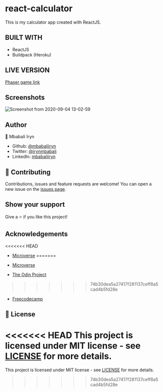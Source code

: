 # react-calculator

This is my calculator app created with ReactJS. 

## BUILT WITH
- ReactJS
- Buildpack (Heroku)


## LIVE VERSION

[Phaser game link](https://mbabaliiryn.github.io/react-calculator/)

## Screenshots

![Screenshot from 2020-09-04 13-02-59](https://user-images.githubusercontent.com/44978186/92227459-fc219180-eeae-11ea-9120-97653b50b7e4.png)

## Author

👤 Mbabali Iryn

- Github: [@mbabaliiryn](https://github.com/mbabaliiryn)
- Twitter: [@irynmbabali](https://twitter.com/irynmbabali)
- Linkedln: [mbabaliiryn](https://www.linkedin.com/in/mbabaliiryn)


## 🤝 Contributing

Contributions, issues and feature requests are welcome!
You can open a new issue on the [issues page](https://github.com/OlukaDenis/fitaita/issues).

## Show your support

Give a ⭐️ if you like this project!

## Acknowledgements
<<<<<<< HEAD
- [Microverse](https://www.microverse.org/)
=======

- [Microverse](https://www.microverse.org/)
- [The Odin Project](https://www.theodinproject.com/)
>>>>>>> 74b30dea5a27417f281137ceff8a5cad4b5fd28e
- [Freecodecamp](http://freecodecamp.org/)

## 📝 License

<<<<<<< HEAD
This project is licensed under MIT license - see [LICENSE](/LICENSE) for more details.
=======
This project is licensed under MIT license - see [LICENSE](/LICENSE) for more details.
>>>>>>> 74b30dea5a27417f281137ceff8a5cad4b5fd28e
